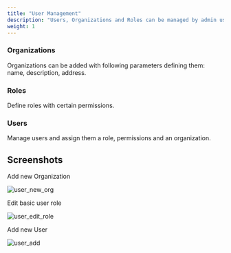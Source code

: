 ```yaml
---
title: "User Management"
description: "Users, Organizations and Roles can be managed by admin users in the Administration tab."
weight: 1
---
```



### Organizations
Organizations can be added with following parameters defining them: name, description, address.

### Roles
Define roles with certain permissions.

### Users 
Manage users and assign them a role, permissions and an organization.

## Screenshots
Add new Organization

![user_new_org](/docs/organization_add.png)

Edit basic user role

![user_edit_role](/docs/organization_edit_user_role.png)

Add new User

![user_add](/docs/organization_add_new_user.png)

